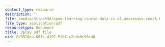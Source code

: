 ```yaml
---
content_type: resource
description: ''
file: /media/https%3A/open-learning-course-data-rc.s3.amazonaws.com/6-042j-mathematics-for-computer-science-fall-2010/8d9320ea601c41975fb1e2cdc0c99c40_gGlMSe7uEkA.pdf
file_type: application/pdf
resourcetype: Document
title: 3play pdf file
uid: 8d9320ea-601c-4197-5fb1-e2cdc0c99c40
---
```

